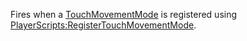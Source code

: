 Fires when a [TouchMovementMode](https://developer.roblox.com/en-us/api-reference/enum/TouchMovementMode) is registered using [PlayerScripts:RegisterTouchMovementMode](https://developer.roblox.com/en-us/api-reference/function/PlayerScripts/RegisterTouchMovementMode).